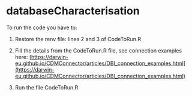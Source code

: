 # databaseCharacterisation

To run the code you have to:

1. Restore the renv file: lines 2 and 3 of CodeToRun.R

2. Fill the details from the CodeToRun.R file, see connection examples here: [https://darwin-eu.github.io/CDMConnector/articles/DBI_connection_examples.html](https://darwin-eu.github.io/CDMConnector/articles/DBI_connection_examples.html)

3. Run the file CodeToRun.R
